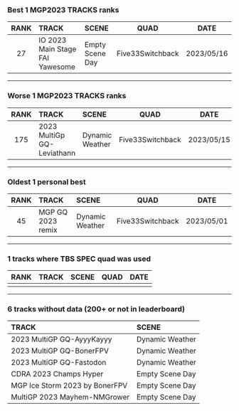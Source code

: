 ### Best 1 MGP2023 TRACKS ranks
|RANK|TRACK|SCENE|QUAD|DATE|
|:---:|:---|:---|:---:|:---:|
|27|IO 2023 Main Stage FAI Yawesome|Empty Scene Day|Five33Switchback|2023/05/16|
---
### Worse 1 MGP2023 TRACKS ranks
|RANK|TRACK|SCENE|QUAD|DATE|
|:---:|:---|:---|:---:|:---:|
|175|2023 MultiGp GQ-Leviathann|Dynamic Weather|Five33Switchback|2023/05/15|
---
### Oldest 1 personal best
|RANK|TRACK|SCENE|QUAD|DATE|
|:---:|:---|:---|:---:|:---:|
|45|MGP GQ 2023 remix|Dynamic Weather|Five33Switchback|2023/05/01|
---
### 1 tracks where TBS SPEC quad was used
|RANK|TRACK|SCENE|QUAD|DATE|
|:---:|:---|:---|:---:|:---:|
||||||
---
### 6 tracks without data (200+ or not in leaderboard)
|TRACK|SCENE|
|:---|:---|
|2023 MultiGP GQ-AyyyKayyy|Dynamic Weather|
|2023 MultiGP GQ-BonerFPV|Dynamic Weather|
|2023 MultiGP GQ-Fastodon|Dynamic Weather|
|CDRA 2023  Champs Hyper|Empty Scene Day|
|MGP Ice Storm 2023 by BonerFPV|Empty Scene Day|
|MultiGP 2023 Mayhem-NMGrower|Empty Scene Day|
